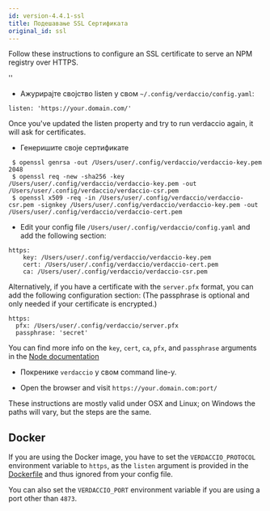 ```yaml
---
id: version-4.4.1-ssl
title: Подешавање SSL Сертификата
original_id: ssl
---
```


Follow these instructions to configure an SSL certificate to serve an NPM registry over HTTPS.

<div id="codefund">''</div>

* Ажурирајте својство listen у свом `~/.config/verdaccio/config.yaml`:

````
listen: 'https://your.domain.com/'
````

Once you've updated the listen property and try to run verdaccio again, it will ask for certificates.

* Генеришите своје сертификате

````
 $ openssl genrsa -out /Users/user/.config/verdaccio/verdaccio-key.pem 2048
 $ openssl req -new -sha256 -key /Users/user/.config/verdaccio/verdaccio-key.pem -out /Users/user/.config/verdaccio/verdaccio-csr.pem
 $ openssl x509 -req -in /Users/user/.config/verdaccio/verdaccio-csr.pem -signkey /Users/user/.config/verdaccio/verdaccio-key.pem -out /Users/user/.config/verdaccio/verdaccio-cert.pem
 ````

* Edit your config file `/Users/user/.config/verdaccio/config.yaml` and add the following section:

````
https:
    key: /Users/user/.config/verdaccio/verdaccio-key.pem
    cert: /Users/user/.config/verdaccio/verdaccio-cert.pem
    ca: /Users/user/.config/verdaccio/verdaccio-csr.pem
````

Alternatively, if you have a certificate with the `server.pfx` format, you can add the following configuration section: (The passphrase is optional and only needed if your certificate is encrypted.)

````
https:
  pfx: /Users/user/.config/verdaccio/server.pfx
  passphrase: 'secret'
````

You can find more info on the `key`, `cert`, `ca`, `pfx`, and `passphrase` arguments in the [Node documentation](https://nodejs.org/api/tls.html#tls_tls_createsecurecontext_options)

* Покренике `verdaccio` у свом command line-у.

* Open the browser and visit `https://your.domain.com:port/`

These instructions are mostly valid under OSX and Linux; on Windows the paths will vary, but the steps are the same.

## Docker
If you are using the Docker image, you have to set the `VERDACCIO_PROTOCOL` environment variable to `https`, as the `listen` argument is provided in the [Dockerfile](https://github.com/verdaccio/verdaccio/blob/master/Dockerfile#L43) and thus ignored from your config file.

You can also set the `VERDACCIO_PORT` environment variable if you are using a port other than `4873`.
